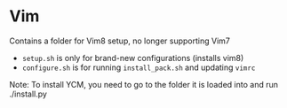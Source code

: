 # Vim

Contains a folder for Vim8 setup, no longer supporting Vim7

* `setup.sh` is only for brand-new configurations (installs vim8)
* `configure.sh` is for running `install_pack.sh` and updating `vimrc` 

Note: To install YCM, you need to go to the folder it is loaded into and run ./install.py
